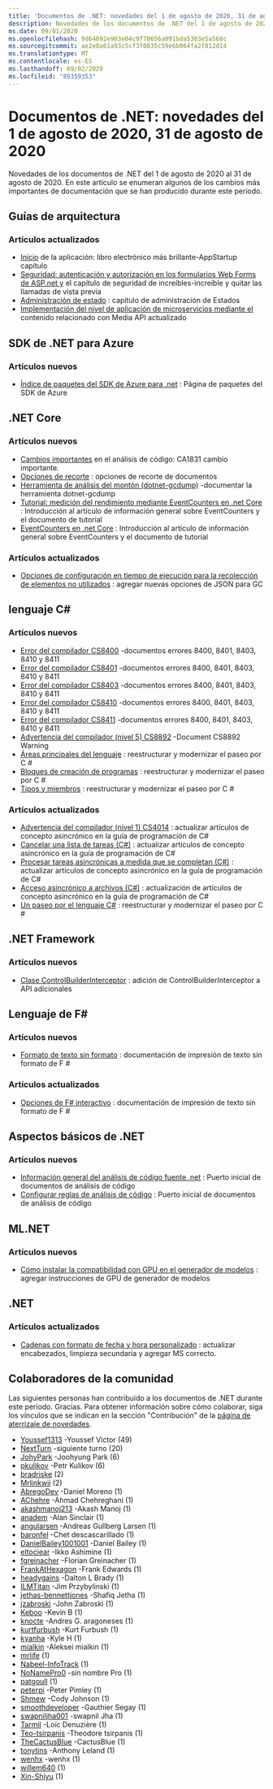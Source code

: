 ```yaml
---
title: 'Documentos de .NET: novedades del 1 de agosto de 2020, 31 de agosto de 2020'
description: Novedades de los documentos de .NET del 1 de agosto de 2020, 31 de agosto de 2020.
ms.date: 09/01/2020
ms.openlocfilehash: 9d64092e903e04c9f70656a091bda5303e5a568c
ms.sourcegitcommit: ae2e8a61a93c5cf3f0035c59e6b064fa2f812d14
ms.translationtype: MT
ms.contentlocale: es-ES
ms.lasthandoff: 09/02/2020
ms.locfileid: "89359353"
---
```

# <a name="net-docs-whats-new-for-august-1-2020---august-31-2020"></a>Documentos de .NET: novedades del 1 de agosto de 2020, 31 de agosto de 2020

Novedades de los documentos de .NET del 1 de agosto de 2020 al 31 de agosto de 2020. En este artículo se enumeran algunos de los cambios más importantes de documentación que se han producido durante este período.

## <a name="architecture-guides"></a>Guías de arquitectura

### <a name="updated-articles"></a>Artículos actualizados

- [Inicio](/dotnet/architecture/blazor-for-web-forms-developers/app-startup) de la aplicación: libro electrónico más brillante-AppStartup capítulo
- [Seguridad: autenticación y autorización en los formularios Web Forms de ASP.net y](/dotnet/architecture/blazor-for-web-forms-developers/security-authentication-authorization) el capítulo de seguridad de increíbles-increíble y quitar las llamadas de vista previa
- [Administración de estado](/dotnet/architecture/blazor-for-web-forms-developers/state-management) : capítulo de administración de Estados
- [Implementación del nivel de aplicación de microservicios mediante el](/dotnet/architecture/microservices/microservice-ddd-cqrs-patterns/microservice-application-layer-implementation-web-api) contenido relacionado con Media API actualizado

## <a name="azure-net-sdk"></a>SDK de .NET para Azure

### <a name="new-articles"></a>Artículos nuevos

- [Índice de paquetes del SDK de Azure para .net](/dotnet/azure/packages) : Página de paquetes del SDK de Azure

## <a name="net-core"></a>.NET Core

### <a name="new-articles"></a>Artículos nuevos

- [Cambios importantes](/dotnet/core/compatibility/code-analysis) en el análisis de código: CA1831 cambio importante.
- [Opciones de recorte](/dotnet/core/deploying/trimming-options) : opciones de recorte de documentos
- [Herramienta de análisis del montón (dotnet-gcdump)](/dotnet/core/diagnostics/dotnet-gcdump) -documentar la herramienta dotnet-gcdump
- [Tutorial: medición del rendimiento mediante EventCounters en .net Core](/dotnet/core/diagnostics/event-counter-perf) : Introducción al artículo de información general sobre EventCounters y el documento de tutorial
- [EventCounters en .net Core](/dotnet/core/diagnostics/event-counters) : Introducción al artículo de información general sobre EventCounters y el documento de tutorial

### <a name="updated-articles"></a>Artículos actualizados

- [Opciones de configuración en tiempo de ejecución para la recolección de elementos no utilizados](/dotnet/core/run-time-config/garbage-collector) : agregar nuevas opciones de JSON para GC

## <a name="c-language"></a>lenguaje C#

### <a name="new-articles"></a>Artículos nuevos

- [Error del compilador CS8400](/dotnet/csharp/language-reference/compiler-messages/cs8400) -documentos errores 8400, 8401, 8403, 8410 y 8411
- [Error del compilador CS8401](/dotnet/csharp/language-reference/compiler-messages/cs8401) -documentos errores 8400, 8401, 8403, 8410 y 8411
- [Error del compilador CS8403](/dotnet/csharp/language-reference/compiler-messages/cs8403) -documentos errores 8400, 8401, 8403, 8410 y 8411
- [Error del compilador CS8410](/dotnet/csharp/language-reference/compiler-messages/cs8410) -documentos errores 8400, 8401, 8403, 8410 y 8411
- [Error del compilador CS8411](/dotnet/csharp/language-reference/compiler-messages/cs8411) -documentos errores 8400, 8401, 8403, 8410 y 8411
- [Advertencia del compilador (nivel 5) CS8892](/dotnet/csharp/language-reference/compiler-messages/cs8892) -Document CS8892 Warning
- [Áreas principales del lenguaje](/dotnet/csharp/tour-of-csharp/features) : reestructurar y modernizar el paseo por C #
- [Bloques de creación de programas](/dotnet/csharp/tour-of-csharp/program-building-blocks) : reestructurar y modernizar el paseo por C #
- [Tipos y miembros](/dotnet/csharp/tour-of-csharp/types) : reestructurar y modernizar el paseo por C #

### <a name="updated-articles"></a>Artículos actualizados

- [Advertencia del compilador (nivel 1) CS4014](/dotnet/csharp/language-reference/compiler-messages/cs4014) : actualizar artículos de concepto asincrónico en la guía de programación de C#
- [Cancelar una lista de tareas (C#)](/dotnet/csharp/programming-guide/concepts/async/cancel-an-async-task-or-a-list-of-tasks) : actualizar artículos de concepto asincrónico en la guía de programación de C#
- [Procesar tareas asincrónicas a medida que se completan (C#)](/dotnet/csharp/programming-guide/concepts/async/start-multiple-async-tasks-and-process-them-as-they-complete) : actualizar artículos de concepto asincrónico en la guía de programación de C#
- [Acceso asincrónico a archivos (C#)](/dotnet/csharp/programming-guide/concepts/async/using-async-for-file-access) : actualización de artículos de concepto asincrónico en la guía de programación de C#
- [Un paseo por el lenguaje C#](/dotnet/csharp/tour-of-csharp/index) : reestructurar y modernizar el paseo por C #

## <a name="net-framework"></a>.NET Framework

### <a name="new-articles"></a>Artículos nuevos

- [Clase ControlBuilderInterceptor](/dotnet/framework/additional-apis/controlbuilderinterceptor-class) : adición de ControlBuilderInterceptor a API adicionales

## <a name="f-language"></a>Lenguaje de F#

### <a name="new-articles"></a>Artículos nuevos

- [Formato de texto sin formato](/dotnet/fsharp/language-reference/plaintext-formatting) : documentación de impresión de texto sin formato de F #

### <a name="updated-articles"></a>Artículos actualizados

- [Opciones de F# interactivo](/dotnet/fsharp/language-reference/fsharp-interactive-options) : documentación de impresión de texto sin formato de F #

## <a name="net-fundamentals"></a>Aspectos básicos de .NET

### <a name="new-articles"></a>Artículos nuevos

- [Información general del análisis de código fuente .net](/dotnet/fundamentals/productivity/code-analysis) : Puerto inicial de documentos de análisis de código
- [Configurar reglas de análisis de código](/dotnet/fundamentals/productivity/configure-code-analysis-rules) : Puerto inicial de documentos de análisis de código

## <a name="mlnet"></a>ML.NET

### <a name="new-articles"></a>Artículos nuevos

- [Cómo instalar la compatibilidad con GPU en el generador de modelos](/dotnet/machine-learning/how-to-guides/install-gpu-model-builder) : agregar instrucciones de GPU de generador de modelos

## <a name="net"></a>.NET

### <a name="updated-articles"></a>Artículos actualizados

- [Cadenas con formato de fecha y hora personalizado](/dotnet/standard/base-types/custom-date-and-time-format-strings) : actualizar encabezados, limpieza secundaria y agregar MS correcto.

## <a name="community-contributors"></a>Colaboradores de la comunidad

Las siguientes personas han contribuido a los documentos de .NET durante este período. Gracias. Para obtener información sobre cómo colaborar, siga los vínculos que se indican en la sección "Contribución" de la [página de aterrizaje de novedades](index.yml).

- [Youssef1313](https://github.com/Youssef1313) -Youssef Victor (49)
- [NextTurn](https://github.com/NextTurn) -siguiente turno (20)
- [JohyPark](https://github.com/JohyPark) -Joohyung Park (6)
- [pkulikov](https://github.com/pkulikov) -Petr Kulikov (6)
- [bradriske](https://github.com/bradriske) (2)
- [Mrlinkwii](https://github.com/Mrlinkwii) (2)
- [AbregoDev](https://github.com/AbregoDev) -Daniel Moreno (1)
- [AChehre](https://github.com/AChehre) -Ahmad Chehreghani (1)
- [akashmanoj213](https://github.com/akashmanoj213) -Akash Manoj (1)
- [anadem](https://github.com/anadem) -Alan Sinclair (1)
- [angularsen](https://github.com/angularsen) -Andreas Gullberg Larsen (1)
- [baronfel](https://github.com/baronfel) -Chet descascarillado (1)
- [DanielBailey1001001](https://github.com/DanielBailey1001001) -Daniel Bailey (1)
- [eltociear](https://github.com/eltociear) -Ikko Ashimine (1)
- [fgreinacher](https://github.com/fgreinacher) -Florian Greinacher (1)
- [FrankAtHexagon](https://github.com/FrankAtHexagon) -Frank Edwards (1)
- [headygains](https://github.com/headygains) -Dalton L Brady (1)
- [ILMTitan](https://github.com/ILMTitan) -Jim Przybylinski (1)
- [jethas-bennettjones](https://github.com/jethas-bennettjones) -Shafiq Jetha (1)
- [jzabroski](https://github.com/jzabroski) -John Zabroski (1)
- [Keboo](https://github.com/Keboo) -Kevin B (1)
- [knocte](https://github.com/knocte) -Andres G. aragoneses (1)
- [kurtfurbush](https://github.com/kurtfurbush) -Kurt Furbush (1)
- [kyanha](https://github.com/kyanha) -Kyle H (1)
- [mialkin](https://github.com/mialkin) -Aleksei mialkin (1)
- [mrlife](https://github.com/mrlife) (1)
- [Nabeel-InfoTrack](https://github.com/nabeel-InfoTrack) (1)
- [NoNamePro0](https://github.com/NoNamePro0) -sin nombre Pro (1)
- [patgoull](https://github.com/patgoull) (1)
- [peterpi](https://github.com/peterpi) -Peter Pimley (1)
- [Shmew](https://github.com/Shmew) -Cody Johnson (1)
- [smoothdeveloper](https://github.com/smoothdeveloper) -Gauthier Segay (1)
- [swapniljha001](https://github.com/swapniljha001) -swapnil Jha (1)
- [Tarmil](https://github.com/Tarmil) -Loïc Denuzière (1)
- [Teo-tsirpanis](https://github.com/teo-tsirpanis) -Theodore tsirpanis (1)
- [TheCactusBlue](https://github.com/TheCactusBlue) -CactusBlue (1)
- [tonytins](https://github.com/tonytins) -Anthony Leland (1)
- [wenhx](https://github.com/wenhx) -wenhx (1)
- [willem640](https://github.com/willem640) (1)
- [Xin-Shiyu](https://github.com/Xin-Shiyu) (1)
